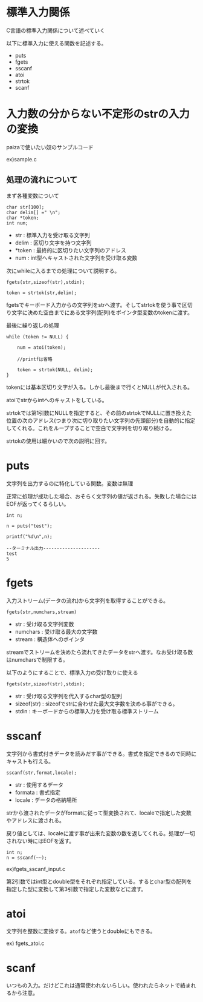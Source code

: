 # 標準入力関係

C言語の標準入力関係について述べていく

以下に標準入力に使える関数を記述する。

- puts
- fgets
- sscanf
- atoi
- strtok
- scanf

# 入力数の分からない不定形のstrの入力の変換

paizaで使いたい奴のサンプルコード

ex)sample.c

## 処理の流れについて

まず各種変数について

```
char str[100];
char delim[] =" \n";
char *token;
int num;
```

- str : 標準入力を受け取る文字列
- delim : 区切り文字を持つ文字列
- *token : 最終的に区切りたい文字列のアドレス
- num : int型へキャストされた文字列を受け取る変数

次にwhileに入るまでの処理について説明する。

```
fgets(str,sizeof(str),stdin);

token = strtok(str,delim);
```

fgetsでキーボード入力からの文字列をstrへ渡す。そしてstrtokを使う事で区切り文字に決めた空白までにある文字列(配列)をポインタ型変数のtokenに渡す。

最後に繰り返しの処理

```
while (token != NULL) {

    num = atoi(token);

    //printfは省略

    token = strtok(NULL, delim);
}
```

tokenには基本区切り文字が入る。しかし最後まで行くとNULLが代入される。

atoiでstrからintへのキャストをしている。

strtokでは第1引数にNULLを指定すると、その前のstrtokでNULLに置き換えた位置の次のアドレス(つまり次に切り取りたい文字列の先頭部分)を自動的に指定してくれる。これをループすることで空白で文字列を切り取り続ける。

strtokの使用は細かいので次の説明に回す。


# puts

文字列を出力するのに特化している関数。変数は無理

正常に処理が成功した場合、おそらく文字列の値が返される。失敗した場合にはEOFが返ってくるらしい。

```
int n;

n = puts("test");

printf("%d\n",n);

--ターミナル出力---------------------
test
5
```

# fgets

入力ストリーム(データの流れ)から文字列を取得することができる。

```
fgets(str,numchars,stream)
```
- str : 受け取る文字列変数
- numchars : 受け取る最大の文字数
- stream : 構造体へのポインタ

streamでストリームを決めたら流れてきたデータをstrへ渡す。なお受け取る数はnumcharsで制限する。

以下のようにすることで、標準入力の受け取りに使える

```
fgets(str,sizeof(str),stdin);
```

- str : 受け取る文字列を代入するchar型の配列
- sizeof(str) : sizeofでstrに合わせた最大文字数を決める事ができる。
- stdin : キーボードからの標準入力を受け取る標準ストリーム

# sscanf

文字列から書式付きデータを読みだす事ができる。書式を指定できるので同時にキャストも行える。

```
sscanf(str,format,locale);
```

- str : 使用するデータ
- formata : 書式指定
- locale : データの格納場所

strから渡されたデータがformatに従って型変換されて、localeで指定した変数やアドレスに渡される。

戻り値としては、localeに渡す事が出来た変数の数を返してくれる。処理が一切されない時にはEOFを返す。

```
int n;
n = sscanf(~~);
```
ex)fgets_sscanf_input.c

第2引数ではint型とdouble型をそれぞれ指定している。するとchar型の配列を指定した型に変換して第3引数で指定した変数などに渡す。

# atoi

文字列を整数に変換する。`atof`など使うとdoubleにもできる。

ex) fgets_atoi.c


# scanf

いつもの入力。だけどこれは通常使われないらしい。使われたらネットで絡まれるから注意。